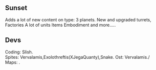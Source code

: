 ## Sunset
Adds a lot of new content on type:
3 planets.
New and upgraded turrets,
Factories
A lot of units
Items
Embodiment and more.....



## Devs
Coding: Slish.\
Spites: Vervalamis,Exolothreftis(XJegaQuanty),Snake.
Ost: Vervalamis./
Maps: .
